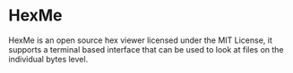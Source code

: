 # HexMe
HexMe is an open source hex viewer licensed under the MIT License, it supports a terminal based interface that can be used to look at files on the individual bytes level.
